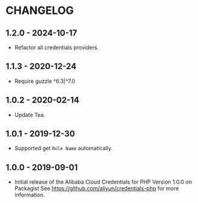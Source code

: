 # CHANGELOG

## 1.2.0 - 2024-10-17

- Refactor all credentials providers.

## 1.1.3 - 2020-12-24

- Require guzzle ^6.3|^7.0

## 1.0.2 - 2020-02-14
- Update Tea.

## 1.0.1 - 2019-12-30
- Supported get `Role Name` automatically.

## 1.0.0 - 2019-09-01
- Initial release of the Alibaba Cloud Credentials for PHP Version 1.0.0 on Packagist See <https://github.com/aliyun/credentials-php> for more information.
